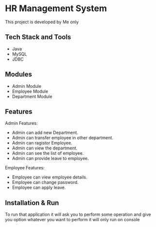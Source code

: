 # HR Management System


This project is developed by Me only


## Tech Stack and Tools
- Java
- MySQL
- JDBC


## Modules
- Admin Module
- Employee Module
- Department Module



## Features
Admin Features:
- Admin can add new Department.
- Admin can transfer employee in other department.
- Admin can ragistor Employee.
- Admin can view the department.
- Admin can see the list of employee.
- Admin can provide leave to employee.
 
 
Employee Features:
 - Employee can view employee details.
 - Employee can change password.
 - Employee can apply leave.
 
  
## Installation & Run
To run that application it will ask you to perform some  operation and give you option whatever you want to perform it will only run on console


